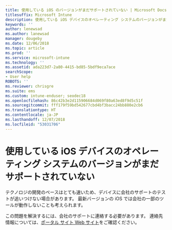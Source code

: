 ```yaml
---
title: 使用している iOS のバージョンがまだサポートされていない | Microsoft Docs
titlesuffix: Microsoft Intune
description: 使用している iOS デバイスのオペレーティング システムのバージョンがまだサポートされていません。
keywords: ''
author: lenewsad
ms.author: lanewsad
manager: dougeby
ms.date: 12/06/2018
ms.topic: article
ms.prod: ''
ms.service: microsoft-intune
ms.technology: ''
ms.assetid: ada223d7-2a80-4415-bd85-5bdf9eca7ace
searchScope:
- User help
ROBOTS: ''
ms.reviewer: chrisgre
ms.suite: ems
ms.custom: intune-enduser; seodec18
ms.openlocfilehash: 86c42b3e2d115906684d069f80a63ed8f9d5c51f
ms.sourcegitcommit: fff179f59bd542677cbd4bf3bacc24bb880e2cb6
ms.translationtype: HT
ms.contentlocale: ja-JP
ms.lasthandoff: 12/07/2018
ms.locfileid: "53031706"
---
```

# <a name="your-ios-devices-operating-system-version-isnt-yet-supported"></a>使用している iOS デバイスのオペレーティング システムのバージョンがまだサポートされていない

テクノロジの開発のペースはとても速いため、デバイスに会社のサポートのテストが追いつけない場合があります。 最新バージョンの iOS では会社の一部のツールが動作しないことも考えられます。

この問題を解決するには、会社のサポートに連絡する必要があります。 連絡先情報については、[ポータル サイト Web サイト](https://go.microsoft.com/fwlink/?linkid=2010980)をご確認ください。
